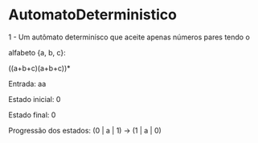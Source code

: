 # AutomatoDeterministico

1 - Um autômato determinísco que aceite apenas números pares tendo o

alfabeto {a, b, c}:

((a+b+c)(a+b+c))*


Entrada: aa

Estado inicial: 0

Estado final: 0

Progressão dos estados: (0 | a | 1) -&gt; (1 | a | 0)
